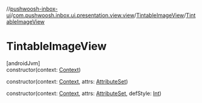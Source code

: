 //[pushwoosh-inbox-ui](../../../index.md)/[com.pushwoosh.inbox.ui.presentation.view.view](../index.md)/[TintableImageView](index.md)/[TintableImageView](-tintable-image-view.md)

# TintableImageView

[androidJvm]\
constructor(context: [Context](https://developer.android.com/reference/kotlin/android/content/Context.html))

constructor(context: [Context](https://developer.android.com/reference/kotlin/android/content/Context.html), attrs: [AttributeSet](https://developer.android.com/reference/kotlin/android/util/AttributeSet.html))

constructor(context: [Context](https://developer.android.com/reference/kotlin/android/content/Context.html), attrs: [AttributeSet](https://developer.android.com/reference/kotlin/android/util/AttributeSet.html), defStyle: [Int](https://kotlinlang.org/api/latest/jvm/stdlib/kotlin-stdlib/kotlin/-int/index.html))
